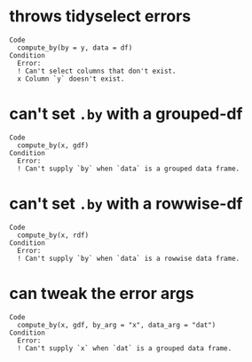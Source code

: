 # throws tidyselect errors

    Code
      compute_by(by = y, data = df)
    Condition
      Error:
      ! Can't select columns that don't exist.
      x Column `y` doesn't exist.

# can't set `.by` with a grouped-df

    Code
      compute_by(x, gdf)
    Condition
      Error:
      ! Can't supply `by` when `data` is a grouped data frame.

# can't set `.by` with a rowwise-df

    Code
      compute_by(x, rdf)
    Condition
      Error:
      ! Can't supply `by` when `data` is a rowwise data frame.

# can tweak the error args

    Code
      compute_by(x, gdf, by_arg = "x", data_arg = "dat")
    Condition
      Error:
      ! Can't supply `x` when `dat` is a grouped data frame.

